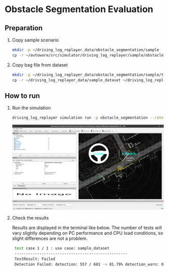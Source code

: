 # Obstacle Segmentation Evaluation

## Preparation

1. Copy sample scenario

   ```bash
   mkdir -p ~/driving_log_replayer_data/obstacle_segmentation/sample
   cp -r ~/autoware/src/simulator/driving_log_replayer/sample/obstacle_segmentation/scenario.yaml ~/driving_log_replayer_data/obstacle_segmentation/sample
   ```

2. Copy bag file from dataset

   ```bash
   mkdir -p ~/driving_log_replayer_data/obstacle_segmentation/sample/t4_dataset
   cp -r ~/driving_log_replayer_data/sample_dataset ~/driving_log_replayer_data/obstacle_segmentation/sample/t4_dataset
   ```

## How to run

1. Run the simulation

   ```bash
   driving_log_replayer simulation run -p obstacle_segmentation --rate 0.5
   ```

   ![obstacle_segmentation](images/obstacle_segmentation.png)

2. Check the results

   Results are displayed in the terminal like below.
   The number of tests will vary slightly depending on PC performance and CPU load conditions, so slight differences are not a problem.

   ```bash
    test case 1 / 1 : use case: sample_dataset
    --------------------------------------------------
    TestResult: Failed
    Detection Failed: detection: 557 / 681 -> 81.79% detection_warn: 0 non_detection: 681 / 681 -> 100.00%
   ```
